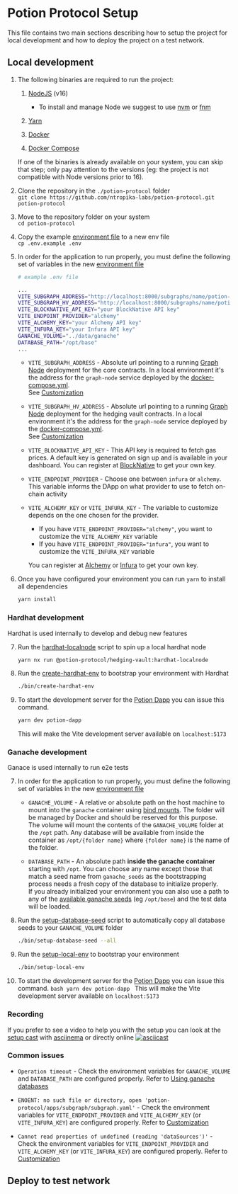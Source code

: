 # Potion Protocol Setup

This file contains two main sections describing how to setup the project for local development and how to deploy the project on a test network.

## Local development

1.  The following binaries are required to run the project:

    1. [NodeJS](https://nodejs.org/en/download/) (v16)

       - To install and manage Node we suggest to use [nvm](https://github.com/nvm-sh/nvm) or [fnm](https://github.com/Schniz/fnm)

    2. [Yarn](https://yarnpkg.com/getting-started/install)

    3. [Docker](https://docs.docker.com/engine/install/)

    4. [Docker Compose](https://docs.docker.com/compose/install/)

    If one of the binaries is already available on your system, you can skip that step; only pay attention to the versions (eg: the project is not compatible with Node versions prior to 16).

2.  Clone the repository in the `./potion-protocol` folder  
    `git clone https://github.com/ntropika-labs/potion-protocol.git potion-protocol`

3.  Move to the repository folder on your system  
    `cd potion-protocol`

4.  Copy the example [environment file](./.env.example) to a new env file  
    `cp .env.example .env`

5.  In order for the application to run properly, you must define the following set of variables in the new [environment file](./.env)

    ```bash
    # example .env file

    ...
    VITE_SUBGRAPH_ADDRESS="http://localhost:8000/subgraphs/name/potion-subgraph" # subgraph address for potion core contracts
    VITE_SUBGRAPH_HV_ADDRESS="http://localhost:8000/subgraphs/name/potion-hv-subgraph" # subgraph address for hedging vault contracts
    VITE_BLOCKNATIVE_API_KEY="your BlockNative API key"
    VITE_ENDPOINT_PROVIDER="alchemy"
    VITE_ALCHEMY_KEY="your Alchemy API key"
    VITE_INFURA_KEY="your Infura API key"
    GANACHE_VOLUME="../data/ganache"
    DATABASE_PATH="/opt/base"
    ...

    ```

    - `VITE_SUBGRAPH_ADDRESS` - Absolute url pointing to a running [Graph Node](https://github.com/graphprotocol/graph-node) deployment for the core contracts. In a local environment it's the address for the `graph-node` service deployed by the [docker-compose.yml](./docker-compose.yml).  
    See [Customization](./README.md#customization)

    - `VITE_SUBGRAPH_HV_ADDRESS` - Absolute url pointing to a running [Graph Node](https://github.com/graphprotocol/graph-node) deployment for the hedging vault contracts. In a local environment it's the address for the `graph-node` service deployed by the [docker-compose.yml](./docker-compose.yml).  
    See [Customization](./README.md#customization)

    - `VITE_BLOCKNATIVE_API_KEY` - This API key is required to fetch gas prices. A default key is generated on sign up and is available in your dashboard. You can register at [BlockNative](https://www.blocknative.com/) to get your own key.

    - `VITE_ENDPOINT_PROVIDER` - Choose one between `infura` or `alchemy`. This variable informs the DApp on what provider to use to fetch on-chain activity

    - `VITE_ALCHEMY_KEY` or `VITE_INFURA_KEY` - The variable to customize depends on the one chosen for the provider.

      - If you have `VITE_ENDPOINT_PROVIDER="alchemy"`, you want to customize the `VITE_ALCHEMY_KEY` variable
      - If you have `VITE_ENDPOINT_PROVIDER="infura"`, you want to customize the `VITE_INFURA_KEY` variable

      You can register at [Alchemy](https://www.alchemy.com/) or [Infura](https://infura.io/) to get your own key.


6.  Once you have configured your environment you can run `yarn` to install all dependencies

    ```bash
    yarn install
    ```

### Hardhat development
Hardhat is used internally to develop and debug new features

7.  Run the [hardhat-localnode](./contracts/hedging-vault/package.json) script to spin up a local hardhat node

    ```bash
    yarn nx run @potion-protocol/hedging-vault:hardhat-localnode
    ```

8.  Run the [create-hardhat-env](./bin/create-hardhat-env) to bootstrap your environment with Hardhat

    ```bash
    ./bin/create-hardhat-env
    ```

9.  To start the development server for the [Potion Dapp](./apps/potion-dapp/README.md) you can issue this command.
    ```bash
    yarn dev potion-dapp
    ```
    This will make the Vite development server available on `localhost:5173`

### Ganache development
Ganace is used internally to run e2e tests

7.  In order for the application to run properly, you must define the following set of variables in the new [environment file](./.env)
    - `GANACHE_VOLUME` - A relative or absolute path on the host machine to mount into the `ganache` container using [bind mounts](https://docs.docker.com/storage/bind-mounts/). The folder will be managed by Docker and should be reserved for this purpose.  
      The volume will mount the contents of the `GANACHE_VOLUME` folder at the `/opt` path. Any database will be available from inside the container as `/opt/{folder name}` where `{folder name}` is the name of the folder.

    - `DATABASE_PATH` - An absolute path **inside the ganache container** starting with `/opt`. You can choose any name except those that match a seed name from `ganache_seeds` as the bootstrapping process needs a fresh copy of the database to initialize properly.  
      If you already initialized your environment you can also use a path to any of the [available ganache seeds](#available-ganache-seeds) (eg `/opt/base`) and the test data will be loaded.

8.  Run the [setup-database-seed](./bin/setup-database-seed) script to automatically copy all database seeds to your `GANACHE_VOLUME` folder

    ```bash
    ./bin/setup-database-seed --all
    ```

9.  Run the [setup-local-env](./bin/setup-local-env) to bootstrap your environment

    ```bash
    ./bin/setup-local-env
    ```

10.  To start the development server for the [Potion Dapp](./apps/potion-dapp/README.md) you can issue this command.
    ```bash
    yarn dev potion-dapp
    ```
    This will make the Vite development server available on `localhost:5173`



### Recording

If you prefer to see a video to help you with the setup you can look at the [setup cast](./examples/setup.cast) with [asciinema](https://github.com/asciinema/asciinema) or directly online
[![asciicast](https://asciinema.org/a/k9I4Y02g5EKp8OGUd9pJvK2g2.svg)](https://asciinema.org/a/k9I4Y02g5EKp8OGUd9pJvK2g2)

### Common issues

- `Operation timeout` - Check the environment variables for `GANACHE_VOLUME` and `DATABASE_PATH` are configured properly. Refer to [Using ganache databases](./README.md#using-ganache-databases)

- `ENOENT: no such file or directory, open 'potion-protocol/apps/subgraph/subgraph.yaml'` - Check the environment variables for `VITE_ENDPOINT_PROVIDER` and `VITE_ALCHEMY_KEY` (or `VITE_INFURA_KEY`) are configured properly. Refer to [Customization](./README.md#customization)

- `Cannot read properties of undefined (reading 'dataSources')'` - Check the environment variables for `VITE_ENDPOINT_PROVIDER` and `VITE_ALCHEMY_KEY` (or `VITE_INFURA_KEY`) are configured properly. Refer to [Customization](./README.md#customization)

## Deploy to test network
